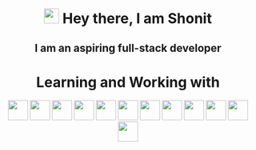 <div align="center">
  
# <img src="https://github.com/TheDudeThatCode/TheDudeThatCode/blob/master/Assets/Hi.gif" width="30" height="30"> Hey there, I am Shonit 
## I am an aspiring full-stack developer

# Learning and Working with 

<p float="left">
<img src="https://icon-library.com/images/html5-icon/html5-icon-13.jpg" width="40" height="40">
<img src="https://cdn.iconscout.com/icon/free/png-512/css3-9-1175237.png" width="40" height="40"> 
<img src="https://img.icons8.com/color/452/bootstrap.png" width="40" height="40"> 
<img src="https://cdn.icon-icons.com/icons2/2108/PNG/512/javascript_icon_130900.png" width="40" height="40">
<img src="https://cdn.iconscout.com/icon/free/png-512/jquery-10-1175155.png" width="40" height="40"> 
<img src="https://cdn.iconscout.com/icon/free/png-512/react-1-282599.png" width="40" height="40"> 
<img src="https://cdn.iconscout.com/icon/free/png-512/node-js-1174925.png" width="40" height="40">
<img src="https://camo.githubusercontent.com/1b938a8770774c11ebdf27c1c371d173a48c6f0504cc224a8a6b47d5a8a332ac/68747470733a2f2f7777772e766563746f726c6f676f2e7a6f6e652f6c6f676f732f6d6f6e676f64622f6d6f6e676f64622d69636f6e2e737667" width="40" height="40">
<img src="https://upload.wikimedia.org/wikipedia/commons/thumb/3/3f/Git_icon.svg/1024px-Git_icon.svg.png" width="40" height="40"> 
<img src="https://www.shareicon.net/data/2048x2048/2016/06/20/606964_github_4096x4096.png" width="40" height="40"> 
<img src="https://upload.wikimedia.org/wikipedia/commons/thumb/9/9a/Visual_Studio_Code_1.35_icon.svg/1024px-Visual_Studio_Code_1.35_icon.svg.png" width="40" height="40">
<img src="https://seeklogo.com/images/C/c-logo-43CE78FF9C-seeklogo.com.png" width="40" height="40"> 
</p>
</div>
